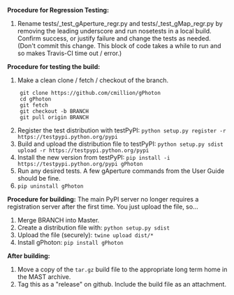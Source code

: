 **Procedure for Regression Testing:**
1. Rename tests/\_test_gAperture_regr.py and tests/\_test_gMap_regr.py by removing the leading underscore and run nosetests in a local build. Confirm success, or justify failure and change the tests as needed. (Don't commit this change. This block of code takes a while to run and so makes Travis-CI time out / error.)

**Procedure for testing the build:**
1. Make a clean clone / fetch / checkout of the branch.
```
    git clone https://github.com/cmillion/gPhoton
    cd gPhoton
    git fetch
    git checkout -b BRANCH
    git pull origin BRANCH
```
2. Register the test distribution with testPyPI: `python setup.py register -r https://testpypi.python.org/pypi`
3. Build and upload the distribution file to testPyPI: `python setup.py sdist upload -r https://testpypi.python.org/pypi`
4. Install the new version from testPyPI: `pip install -i https://testpypi.python.org/pypi gPhoton`
5. Run any desired tests. A few gAperture commands from the User Guide should be fine.
6. `pip uninstall gPhoton`

**Procedure for building:**
The main PyPI server no longer requires a registration server after the first time. You just upload the file, so...
1. Merge BRANCH into Master.
2. Create a distribution file with: `python setup.py sdist`
3. Upload the file (securely): `twine upload dist/*`
4. Install gPhoton: `pip install gPhoton`

**After building:**
1. Move a copy of the `tar.gz` build file to the appropriate long term home in the MAST archive.
2. Tag this as a "release" on github. Include the build file as an attachment.
